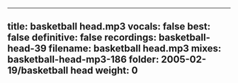 
---
title: basketball head.mp3
vocals: false
best: false
definitive: false
recordings: basketball-head-39
filename: basketball head.mp3
mixes: basketball-head-mp3-186
folder: 2005-02-19/basketball head
weight: 0
---
